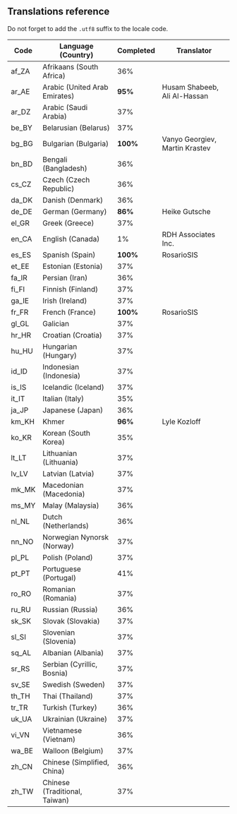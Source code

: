 Translations reference
----------------------

Do not forget to add the `.utf8` suffix to the locale code.

| Code  | Language (Country)            | Completed | Translator          |
| ----- | ----------------------------- | --------- | ------------------- |
| af_ZA | Afrikaans (South Africa)      | 36%       |                     |
| ar_AE | Arabic (United Arab Emirates) | **95%**   | Husam Shabeeb, Ali Al-Hassan |
| ar_DZ | Arabic (Saudi Arabia)         | 37%       |                     |
| be_BY | Belarusian (Belarus)          | 37%       |                     |
| bg_BG | Bulgarian (Bulgaria)          | **100%**  | Vanyo Georgiev, Martin Krastev |
| bn_BD | Bengali (Bangladesh)          | 36%       |                     |
| cs_CZ | Czech (Czech Republic)        | 36%       |                     |
| da_DK | Danish (Denmark)              | 36%       |                     |
| de_DE | German (Germany)              | **86%**   | Heike Gutsche       |
| el_GR | Greek (Greece)                | 37%       |                     |
| en_CA | English (Canada)              | 1%        | RDH Associates Inc. |
| es_ES | Spanish (Spain)               | **100%**  | RosarioSIS          |
| et_EE | Estonian (Estonia)            | 37%       |                     |
| fa_IR | Persian (Iran)                | 36%       |                     |
| fi_FI | Finnish (Finland)             | 37%       |                     |
| ga_IE | Irish (Ireland)               | 37%       |                     |
| fr_FR | French (France)               | **100%**  | RosarioSIS          |
| gl_GL | Galician                      | 37%       |                     |
| hr_HR | Croatian (Croatia)            | 37%       |                     |
| hu_HU | Hungarian (Hungary)           | 37%       |                     |
| id_ID | Indonesian (Indonesia)        | 37%       |                     |
| is_IS | Icelandic (Iceland)           | 37%       |                     |
| it_IT | Italian (Italy)               | 35%       |                     |
| ja_JP | Japanese (Japan)              | 36%       |                     |
| km_KH | Khmer                         | **96%**   | Lyle Kozloff        |
| ko_KR | Korean (South Korea)          | 35%       |                     |
| lt_LT | Lithuanian (Lithuania)        | 37%       |                     |
| lv_LV | Latvian (Latvia)              | 37%       |                     |
| mk_MK | Macedonian (Macedonia)        | 37%       |                     |
| ms_MY | Malay (Malaysia)              | 36%       |                     |
| nl_NL | Dutch (Netherlands)           | 36%       |                     |
| nn_NO | Norwegian Nynorsk (Norway)    | 37%       |                     |
| pl_PL | Polish (Poland)               | 37%       |                     |
| pt_PT | Portuguese (Portugal)         | 41%       |                     |
| ro_RO | Romanian (Romania)            | 37%       |                     |
| ru_RU | Russian (Russia)              | 36%       |                     |
| sk_SK | Slovak (Slovakia)             | 37%       |                     |
| sl_SI | Slovenian (Slovenia)          | 37%       |                     |
| sq_AL | Albanian (Albania)            | 37%       |                     |
| sr_RS | Serbian (Cyrillic, Bosnia)    | 37%       |                     |
| sv_SE | Swedish (Sweden)              | 37%       |                     |
| th_TH | Thai (Thailand)               | 37%       |                     |
| tr_TR | Turkish (Turkey)              | 36%       |                     |
| uk_UA | Ukrainian (Ukraine)           | 37%       |                     |
| vi_VN | Vietnamese (Vietnam)          | 36%       |                     |
| wa_BE | Walloon (Belgium)             | 37%       |                     |
| zh_CN | Chinese (Simplified, China)   | 36%       |                     |
| zh_TW | Chinese (Traditional, Taiwan) | 37%       |                     |
